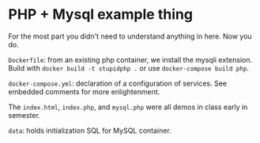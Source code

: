 # PHP + Mysql example thing

For the most part you didn't need to understand anything in here.
Now you do.

`Dockerfile`: from an existing php container, we install the mysqli extension.
Build with `docker build -t stupidphp .` or use `docker-compose build php`.

`docker-compose.yml`: declaration of a configuration of services.
See embedded comments for more enlightenment.

The `index.html`, `index.php`, and `mysql.php` were all demos in class early in semester.

`data`: holds initialization SQL for MySQL container.
